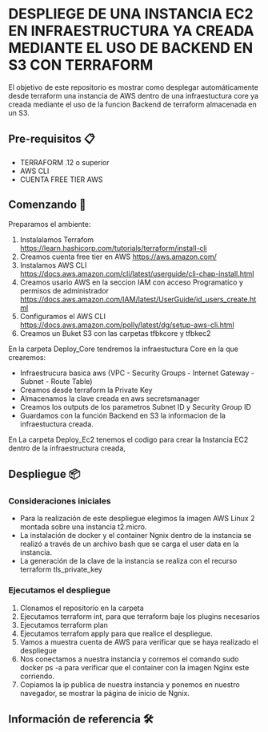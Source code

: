 # DESPLIEGE DE UNA INSTANCIA EC2 EN INFRAESTRUCTURA YA CREADA MEDIANTE EL USO DE BACKEND EN S3 CON TERRAFORM 

El objetivo de este repositorio es mostrar como desplegar automáticamente desde terraform una instancia de AWS dentro de una infraestuctura core ya creada mediante el uso de la funcion Backend de terraform almacenada en un S3. 


## Pre-requisitos 📋

- TERRAFORM .12 o superior
- AWS CLI
- CUENTA FREE TIER AWS 

## Comenzando 🚀

Preparamos el ambiente:

1) Instalalamos Terrafom https://learn.hashicorp.com/tutorials/terraform/install-cli
2) Creamos cuenta free tier en AWS  https://aws.amazon.com/
3) Instalamos AWS CLI https://docs.aws.amazon.com/cli/latest/userguide/cli-chap-install.html
4) Creamos usario AWS en la seccion IAM con acceso Programatico y permisos de administrador https://docs.aws.amazon.com/IAM/latest/UserGuide/id_users_create.html   
5) Configuramos el AWS CLI https://docs.aws.amazon.com/polly/latest/dg/setup-aws-cli.html
6) Creamos un Buket S3 con las carpetas tfbkcore y tfbkec2



En la carpeta Deploy_Core tendremos la infraestuctura Core en la que crearemos:

 - Infraestrucura basica aws (VPC - Security Groups - Internet Gateway - Subnet - Route Table)
 - Creamos desde terraform la Private Key
 - Almacenamos la clave  creada en aws secretsmanager
 - Creamos los outputs de los parametros Subnet ID y Security Group ID
 - Guardamos con la función Backend en S3 la informacion de la infraestuctura creada.
 
 En La carpeta Deploy_Ec2 tenemos el codigo para crear la Instancia EC2 dentro de la infraestructura creada,  
 
## Despliegue 📦

### Consideraciones iniciales

- Para la realización de este despliegue elegimos la imagen AWS Linux 2 montada sobre una instancia t2.micro.
- La instalación de docker y el container Ngnix dentro de la instancia se realizó a través de un archivo bash que se carga el user data en la instancia.
- La generación de la clave de la instancia se realiza con el recurso terraform  tls_private_key  

### Ejecutamos el despliegue

1) Clonamos el repositorio en la carpeta
2) Ejecutamos terraform int, para que terraform baje los plugins necesarios
3) Ejecutamos terraform plan
4) Ejecutamos terrafom apply para que realice el despliegue.
5) Vamos a muestra cuenta de AWS para verificar que se haya realizado el despliegue
6) Nos conectamos a nuestra instancia y corremos el comando sudo docker ps -a para verificar que el container con la imagen Nginx este corriendo. 
7) Copiamos la ip publica de nuestra instancia y ponemos en nuestro navegador, se mostrar la página de inicio de Ngnix.

## Información de referencia 🛠️

